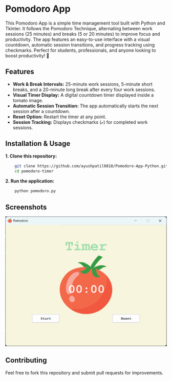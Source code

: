 
# Pomodoro App

This Pomodoro App is a simple time management tool built with Python and Tkinter. It follows the Pomodoro Technique, alternating between work sessions (25 minutes) and breaks (5 or 20 minutes) to improve focus and productivity. The app features an easy-to-use interface with a visual countdown, automatic session transitions, and progress tracking using checkmarks. Perfect for students, professionals, and anyone looking to boost productivity! 🚀


## Features

- **Work & Break Intervals:** 25-minute work sessions, 5-minute short breaks, and a 20-minute long break after every four work sessions.
- **Visual Timer Display:** A digital countdown timer displayed inside a tomato image.
- **Automatic Session Transition:** The app automatically starts the next session after a countdown.
- **Reset Option:** Restart the timer at any point.
- **Session Tracking:** Displays checkmarks (`✔`) for completed work sessions.


## Installation & Usage

**1. Clone this repository:** 

```bash
    git clone https://github.com/ayushpatil0810/Pomodoro-App-Python.git
    cd pomodoro-timer
```

**2. Run the application:**

```bash
    python pomodoro.py
``` 
## Screenshots

![App Screenshot](https://raw.githubusercontent.com/ayushpatil0810/Pomodoro-App-Python/refs/heads/main/Screenshot.png)


## Contributing

Feel free to fork this repository and submit pull requests for improvements.


